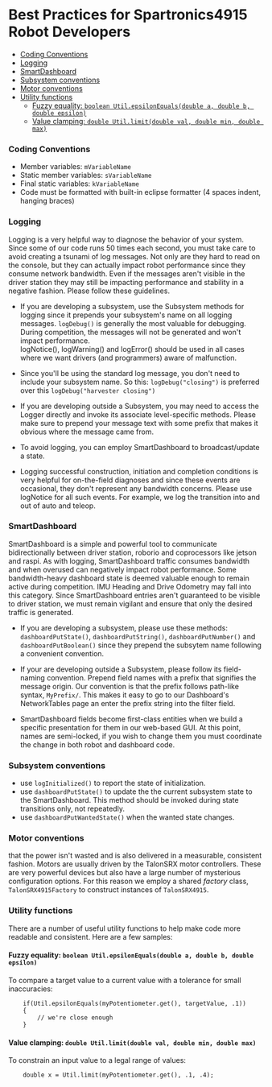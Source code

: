 # Best Practices for Spartronics4915 Robot Developers
<!-- TOC depthFrom:3 depthTo:6 withLinks:1 updateOnSave:1 orderedList:0 -->

- [Coding Conventions](#coding-conventions)
- [Logging](#logging)
- [SmartDashboard](#smartdashboard)
- [Subsystem conventions](#subsystem-conventions)
- [Motor conventions](#motor-conventions)
- [Utility functions](#utility-functions)
	- [Fuzzy equality: `boolean Util.epsilonEquals(double a, double b, double epsilon)`](#fuzzy-equality-boolean-utilepsilonequalsdouble-a-double-b-double-epsilon)
	- [Value clamping: `double Util.limit(double val, double min, double max)`](#value-clamping-double-utillimitdouble-val-double-min-double-max)

<!-- /TOC -->
### Coding Conventions
* Member variables: `mVariableName`
* Static member variables: `sVariableName`
* Final static variables: `kVariableName`
* Code must be formatted with built-in eclipse formatter (4 spaces indent, hanging braces)

### Logging
Logging is a very helpful way to diagnose the behavior of your system.  Since some of our
code runs 50 times each second, you must take care to avoid creating a tsunami of log messages.
Not only are they hard to read on the console, but they can actually impact robot performance
since they consume network bandwidth.  Even if the messages aren't visible in the driver station
they may still be impacting performance and stability in a negative fashion. Please follow
these guidelines.

* If you are developing a subsystem, use the Subsystem methods for logging  since it prepends
 your subsystem's name on all logging messages.  `logDebug()` is generally the most valuable
 for debugging. During competition, the messages will not be generated and won't impact performance.  
 logNotice(), logWarning() and logError() should be used in all cases where we want drivers
 (and programmers) aware of malfunction.  

* Since you'll be using the standard log message, you don't need to include your subsystem name.
 So this: `logDebug("closing")` is preferred over this `logDebug("harvester closing")`

* If you are developing outside a Subsystem, you may need to access the Logger directly and
  invoke its associate level-specific methods.  Please make sure to prepend your message text
  with some prefix that makes it obvious where the message came from.

* To avoid logging, you can employ SmartDashboard to broadcast/update a state.

* Logging successful construction, initiation and completion conditions is very helpful for
  on-the-field diagnoses and since these events are occasional, they don't represent any bandwidth
  concerns.  Please use logNotice for all such events.  For example, we log the transition
  into and out of auto and teleop.

### SmartDashboard
SmartDashboard is a simple and powerful tool to communicate bidirectionally between driver station,
roborio and coprocessors like jetson and raspi.  As with logging, SmartDashboard traffic consumes
bandwidth and when overused can negatively impact robot performance.  Some bandwidth-heavy dashboard
state is deemed valuable enough to remain active during competition.  IMU Heading and Drive Odometry
may fall into this category.  Since SmartDashboard entries aren't guaranteed to be visible to driver
station, we must remain vigilant and ensure that only the desired traffic is generated.

* If you are developing a subsystem, please use these methods: `dashboardPutState()`, `dashboardPutString()`,
  `dashboardPutNumber()` and `dashboardPutBoolean()` since they prepend the subsytem name following
  a convenient convention.  

* If your are developing outside a Subsystem, please follow its field-naming convention. Prepend field
  names with a prefix that signifies the message origin.  Our convention is that the prefix follows
  path-like syntax, `MyPrefix/`.  This makes it easy to go to our Dashboard's NetworkTables page an
  enter the prefix string into the filter field.

* SmartDashboard fields become first-class entities when we build a specific presentation for
  them in our web-based GUI.  At this point, names are semi-locked, if you wish to change them
  you must coordinate the change in both robot and dashboard code.

### Subsystem conventions
* use `logInitialized()` to report the state of initialization.
* use `dashboardPutState()` to update the the current subsystem state to the SmartDashboard.
  This method should be invoked during state transitions only, not repeatedly.
* use `dashboardPutWantedState()` when the wanted state changes.


### Motor conventions
that the power isn't wasted and is also delivered in a measurable, consistent fashion.  Motors
are usually driven by the TalonSRX motor controllers.  These are very powerful devices but
also have a large number of mysterious configuration options.  For this reason we employ a
shared _factory_ class, `TalonSRX4915Factory` to construct instances of `TalonSRX4915`.


### Utility functions
There are a number of useful utility functions to help make code more readable and
consistent.  Here are a few samples:

#### Fuzzy equality: `boolean Util.epsilonEquals(double a, double b, double epsilon)`
To compare a target value to a current value with a tolerance for small inaccuracies:
```
    if(Util.epsilonEquals(myPotentiometer.get(), targetValue, .1))
    {
        // we're close enough
    }
```

#### Value clamping: `double Util.limit(double val, double min, double max)`
To constrain an input value to a legal range of values:
```
    double x = Util.limit(myPotentiometer.get(), .1, .4);
```
